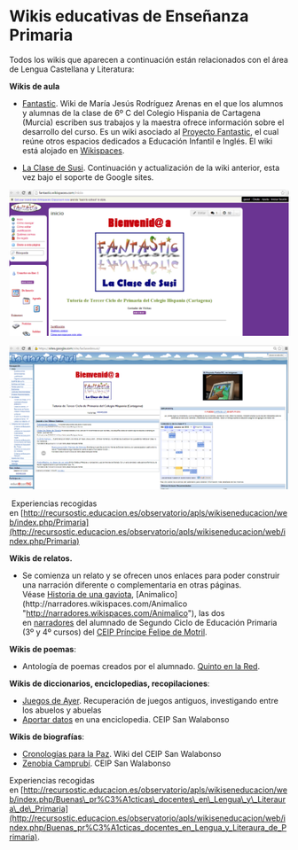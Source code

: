 # Wikis educativas de Enseñanza Primaria

Todos los wikis que aparecen a continuación están relacionados con el área de Lengua Castellana y Literatura:

**Wikis de aula**

*   [Fantastic](http://fantastic.wikispaces.com/inicio "http://fantastic.wikispaces.com/inicio"). Wiki de María Jesús Rodríguez Arenas en el que los alumnos y alumnas de la clase de 6º C del Colegio Hispania de Cartagena (Murcia) escriben sus trabajos y la maestra ofrece información sobre el desarrollo del curso. Es un wiki asociado al [Proyecto Fantastic](http://sites.google.com/site/piefantastic/ "http://sites.google.com/site/piefantastic/"), el cual reúne otros espacios dedicados a Educación Infantil e Inglés. El wiki está alojado en [Wikispaces](http://www.wikispaces.com/ "http://www.wikispaces.com").

*   [La Clase de Susi](http://sites.google.com/site/laclasedesusi "http://sites.google.com/site/laclasedesusi"). Continuación y actualización de la wiki anterior, esta vez bajo el soporte de Google sites.


![Wiki de Lengua castellana](img/wiki5.png "Wiki de Lengua castellana")





![Wiki de Google Sites](img/wiki6.png "Wiki de Google Sites")

 Experiencias recogidas en [http://recursostic.educacion.es/observatorio/apls/wikiseneducacion/web/index.php/Primaria](http://recursostic.educacion.es/observatorio/apls/wikiseneducacion/web/index.php/Primaria)

**Wikis de relatos.**  

*   Se comienza un relato y se ofrecen unos enlaces para poder construir una narración diferente o complementaria en otras páginas. Véase [Historia de una gaviota](http://narradores.wikispaces.com/Historia+de+una+gaviota "http://narradores.wikispaces.com/Historia+de+una+gaviota"), [Animalico](http://narradores.wikispaces.com/Animalico "http://narradores.wikispaces.com/Animalico"), las dos en [narradores](http://narradores.wikispaces.com/ "http://narradores.wikispaces.com/") del alumnado de Segundo Ciclo de Educación Primaria (3º y 4º cursos) del [CEIP Príncipe Felipe de Motril](http://www.juntadeandalucia.es/averroes/cppfelipe "http://www.juntadeandalucia.es/averroes/cppfelipe"). 

**Wikis de poemas**:

*   Antología de poemas creados por el alumnado. [Quinto en la Red](http://quintoenlared.wikispaces.com/ "http://quintoenlared.wikispaces.com/"). 

**Wikis de diccionarios, enciclopedias, recopilaciones**:

*   [Juegos de Ayer](http://juegosdeayer.wikispaces.com/ "http://juegosdeayer.wikispaces.com/"). Recuperación de juegos antiguos, investigando entre los abuelos y abuelas
*   [Aportar datos](http://es.wikipedia.org/wiki/Niebla_%28Huelva%29 "http://es.wikipedia.org/wiki/Niebla_%28Huelva%29") en una enciclopedia. CEIP San Walabonso

**Wikis de biografías**:

*   [Cronologías para la Paz](http://fgpaez.wikispaces.com/cronologiasparalapaz "http://fgpaez.wikispaces.com/cronologiasparalapaz"). Wiki del CEIP San Walabonso
*   [Zenobia Camprubí](http://es.wikipedia.org/wiki/Zenobia_Camprub%C3%AD "http://es.wikipedia.org/wiki/Zenobia_Camprubí"). CEIP San Walabonso

Experiencias recogidas en [http://recursostic.educacion.es/observatorio/apls/wikiseneducacion/web/index.php/Buenas\_pr%C3%A1cticas\_docentes\_en\_Lengua\_y\_Literaura\_de\_Primaria](http://recursostic.educacion.es/observatorio/apls/wikiseneducacion/web/index.php/Buenas_pr%C3%A1cticas_docentes_en_Lengua_y_Literaura_de_Primaria).

